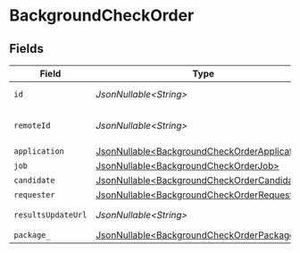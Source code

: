 # BackgroundCheckOrder


## Fields

| Field                                                                                                        | Type                                                                                                         | Required                                                                                                     | Description                                                                                                  | Example                                                                                                      |
| ------------------------------------------------------------------------------------------------------------ | ------------------------------------------------------------------------------------------------------------ | ------------------------------------------------------------------------------------------------------------ | ------------------------------------------------------------------------------------------------------------ | ------------------------------------------------------------------------------------------------------------ |
| `id`                                                                                                         | *JsonNullable\<String>*                                                                                      | :heavy_minus_sign:                                                                                           | Unique identifier                                                                                            | 8187e5da-dc77-475e-9949-af0f1fa4e4e3                                                                         |
| `remoteId`                                                                                                   | *JsonNullable\<String>*                                                                                      | :heavy_minus_sign:                                                                                           | Provider's unique identifier                                                                                 | 8187e5da-dc77-475e-9949-af0f1fa4e4e3                                                                         |
| `application`                                                                                                | [JsonNullable\<BackgroundCheckOrderApplication>](../../models/components/BackgroundCheckOrderApplication.md) | :heavy_minus_sign:                                                                                           | N/A                                                                                                          |                                                                                                              |
| `job`                                                                                                        | [JsonNullable\<BackgroundCheckOrderJob>](../../models/components/BackgroundCheckOrderJob.md)                 | :heavy_minus_sign:                                                                                           | N/A                                                                                                          |                                                                                                              |
| `candidate`                                                                                                  | [JsonNullable\<BackgroundCheckOrderCandidate>](../../models/components/BackgroundCheckOrderCandidate.md)     | :heavy_minus_sign:                                                                                           | N/A                                                                                                          |                                                                                                              |
| `requester`                                                                                                  | [JsonNullable\<BackgroundCheckOrderRequester>](../../models/components/BackgroundCheckOrderRequester.md)     | :heavy_minus_sign:                                                                                           | N/A                                                                                                          |                                                                                                              |
| `resultsUpdateUrl`                                                                                           | *JsonNullable\<String>*                                                                                      | :heavy_minus_sign:                                                                                           | Results update url                                                                                           | https://exmaple.com/integrations/results/update                                                              |
| `package_`                                                                                                   | [JsonNullable\<BackgroundCheckOrderPackage>](../../models/components/BackgroundCheckOrderPackage.md)         | :heavy_minus_sign:                                                                                           | N/A                                                                                                          |                                                                                                              |